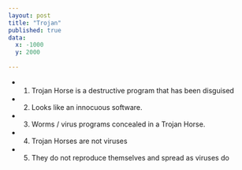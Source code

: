 ```yaml
---
layout: post
title: "Trojan"
published: true
data:
  x: -1000
  y: 2000
  
---
```


+ 1. Trojan Horse is a destructive program that has been disguised 
+ 2. Looks like an innocuous software.
+ 3. Worms / virus  programs concealed in a Trojan Horse. 
+ 4. Trojan Horses are not viruses 
+ 5. They do not reproduce themselves and spread as viruses do
